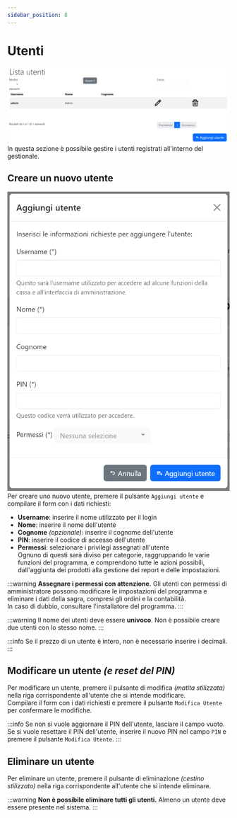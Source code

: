 ```yaml
---
sidebar_position: 8
---
```


# Utenti
![](/img/server/users.png)
In questa sezione è possibile gestire i utenti registrati all'interno del gestionale.

## Creare un nuovo utente
![](/img/server/users_add.png)  
Per creare uno nuovo utente, premere il pulsante `Aggiungi utente` e compilare il form con i dati richiesti:
- **Username**: inserire il nome utilizzato per il login
- **Nome**: inserire il nome dell'utente
- **Cognome** *(opzionale)*: inserire il cognome dell'utente
- **PIN**: inserire il codice di accesso dell'utente
- **Permessi**: selezionare i privilegi assegnati all'utente  
Ognuno di questi sarà diviso per categorie, raggruppando le varie funzioni del programma, e comprendono tutte le azioni possibili, dall'aggiunta dei prodotti alla gestione dei report e delle impostazioni.

:::warning
**Assegnare i permessi con attenzione.** Gli utenti con permessi di amministratore possono modificare le impostazioni del programma e eliminare i dati della sagra, compresi gli ordini e la contabilità.  
In caso di dubbio, consultare l'installatore del programma.
:::

:::warning
Il nome dei utenti deve essere **univoco**. Non è possibile creare due utenti con lo stesso nome.
:::

:::info
Se il prezzo di un utente è intero, non è necessario inserire i decimali.
:::

## Modificare un utente *(e reset del PIN)*
Per modificare un utente, premere il pulsante di modifica _(matita stilizzata)_ nella riga corrispondente all'utente che si intende modificare.  
Compilare il form con i dati richiesti e premere il pulsante `Modifica Utente` per confermare le modifiche.

:::info
Se non si vuole aggiornare il PIN dell'utente, lasciare il campo vuoto.  
Se si vuole resettare il PIN dell'utente, inserire il nuovo PIN nel campo `PIN` e premere il pulsante `Modifica Utente`.
:::

## Eliminare un utente
Per eliminare un utente, premere il pulsante di eliminazione _(cestino stilizzato)_ nella riga corrispondente all'utente che si intende eliminare.

:::warning
**Non è possibile eliminare tutti gli utenti.** Almeno un utente deve essere presente nel sistema.
:::

